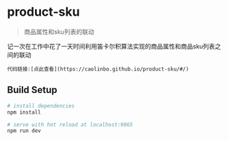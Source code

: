# product-sku

> 商品属性和sku列表的联动

记一次在工作中花了一天时间利用笛卡尔积算法实现的商品属性和商品sku列表之间的联动

```
代码链接:[点此查看](https://caolinbo.github.io/product-sku/#/)
```

## Build Setup

``` bash
# install dependencies
npm install

# serve with hot reload at localhost:9065
npm run dev
```

